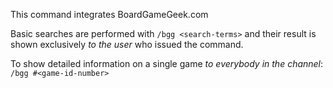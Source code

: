 This command integrates BoardGameGeek.com

Basic searches are performed with `/bgg <search-terms>` and their result is
shown exclusively *to the user* who issued the command.

To show detailed information on a single game *to everybody in the channel*:
`/bgg #<game-id-number>`